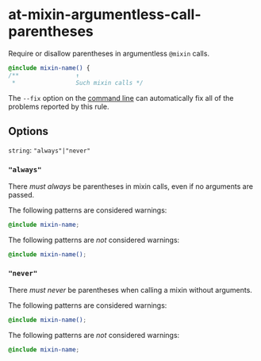 # at-mixin-argumentless-call-parentheses

Require or disallow parentheses in argumentless `@mixin` calls.

```scss
@include mixin-name() {
/**                ↑
 *                 Such mixin calls */
```

The `--fix` option on the [command line](https://github.com/stylelint/stylelint/blob/master/docs/user-guide/cli.md#autofixing-errors) can automatically fix all of the problems reported by this rule.

## Options

`string`: `"always"|"never"`

### `"always"`

There *must always* be parentheses in mixin calls, even if no arguments are passed.

The following patterns are considered warnings:

```scss
@include mixin-name;
```

The following patterns are *not* considered warnings:

```scss
@include mixin-name();
```

### `"never"`

There *must never* be parentheses when calling a mixin without arguments.

The following patterns are considered warnings:

```scss
@include mixin-name();
```

The following patterns are *not* considered warnings:

```scss
@include mixin-name;
```
